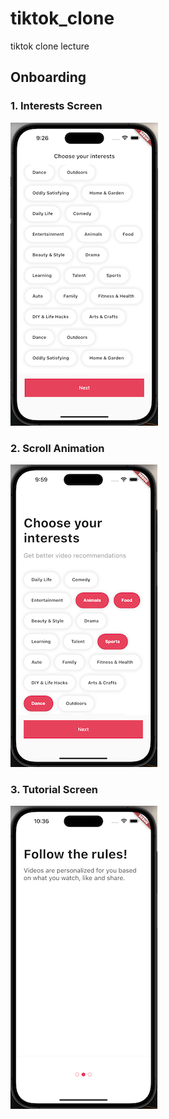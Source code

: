# tiktok_clone

tiktok clone lecture

## Onboarding
### 1. Interests Screen
![ch5_1](./doc/img/ch5_1.png)

### 2. Scroll Animation
![ch5_2](./doc/img/ch5_2.png)

### 3. Tutorial Screen
![ch5_3](./doc/img/ch5_3.png)